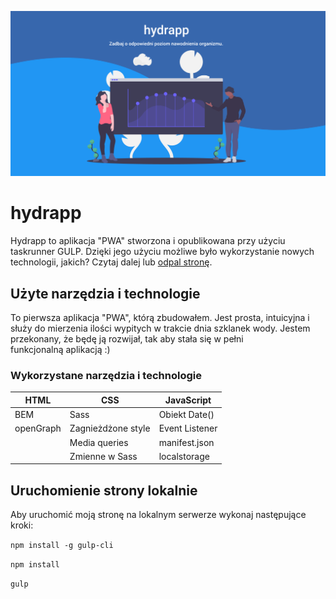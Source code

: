![Page screenshot](src/assets/img/cover.png)

# hydrapp
Hydrapp to aplikacja "PWA" stworzona i opublikowana przy użyciu taskrunner GULP. Dzięki jego użyciu możliwe było wykorzystanie nowych technologii, jakich? Czytaj dalej lub [odpal stronę](https://przybylskimariusz.github.io/hydrapp/).

## Użyte narzędzia i technologie
To pierwsza aplikacja "PWA", którą zbudowałem. Jest prosta, intuicyjna i służy do mierzenia ilości wypitych w trakcie dnia szklanek wody. Jestem przekonany, że będę ją rozwijał, tak aby stała się w pełni funkcjonalną aplikacją :)

### Wykorzystane narzędzia i technologie

|  HTML 	|   CSS	|  JavaScript 	|
|---	|---	|---	|
|   BEM	| Sass 	|  Obiekt Date() 	|
|  openGraph 	|  Zagnieżdżone style 	|  Event Listener 	|
|   	|  Media queries 	|   manifest.json	|
|   	|  Zmienne w Sass 	|  localstorage 	|


## Uruchomienie strony lokalnie

Aby uruchomić moją stronę na lokalnym serwerze wykonaj następujące kroki:

`npm install -g gulp-cli`

`npm install`

`gulp`

